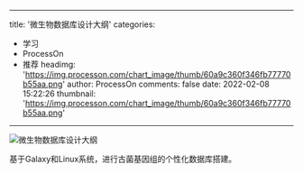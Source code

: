 
---
title: '微生物数据库设计大纲'
categories: 
 - 学习
 - ProcessOn
 - 推荐
headimg: 'https://img.processon.com/chart_image/thumb/60a9c360f346fb77770b55aa.png'
author: ProcessOn
comments: false
date: 2022-02-08 15:22:26
thumbnail: 'https://img.processon.com/chart_image/thumb/60a9c360f346fb77770b55aa.png'
---

<div>   
<img class="thumb" alt="微生物数据库设计大纲" src="https://img.processon.com/chart_image/thumb/60a9c360f346fb77770b55aa.png" referrerpolicy="no-referrer">
<p>基于Galaxy和Linux系统，进行古菌基因组的个性化数据库搭建。</p>  
</div>
            